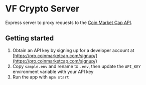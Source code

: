 # VF Crypto Server

Express server to proxy requests to the [Coin Market Cap API](https://coinmarketcap.com/api/).

## Getting started

1. Obtain an API key by signing up for a developer account at [https://pro.coinmarketcap.com/signup/](https://pro.coinmarketcap.com/signup/)
2. Copy `sample.env` and rename to `.env`, then update the `API_KEY` environment variable with your API key
3. Run the app with `npm start`
